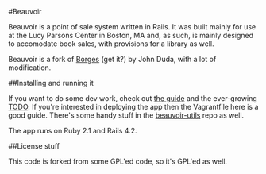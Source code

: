 #Beauvoir

Beauvoir is a point of sale system written in Rails. It was built mainly
for use at the Lucy Parsons Center in Boston, MA and, as such, is mainly
designed to accomodate book sales, with provisions for a library as well.

Beauvoir is a fork of [Borges](https://github.com/johm/borges) (get it?)
by John Duda, with a lot of modification.

##Installing and running it

If you want to do some dev work, check out [the
guide](docs/DEVELOPMENT.md) and the ever-growing [TODO](docs/TODO.md). If
you're interested in deploying the app then the Vagrantfile here is a good
guide. There's some handy stuff in the
[beauvoir-utils](https://github.com/aliceriot/beauvoir-utils) repo as
well.

The app runs on Ruby 2.1 and Rails 4.2.

##License stuff

This code is forked from some GPL'ed code, so it's GPL'ed as well.
